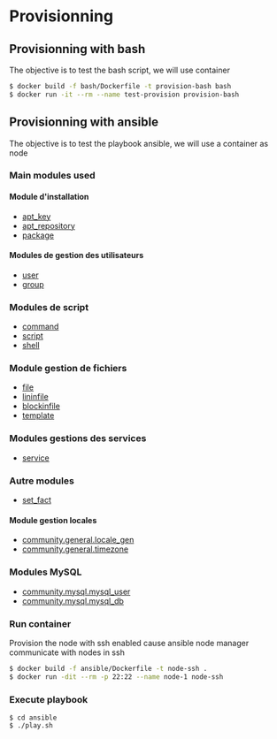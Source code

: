 # Provisionning

## Provisionning with bash
The objective is to test the bash script, we will use container

```bash
$ docker build -f bash/Dockerfile -t provision-bash bash    
$ docker run -it --rm --name test-provision provision-bash 
```

## Provisionning with ansible
The objective is to test the playbook ansible, we will use a container as node

### Main modules used

#### Module d'installation
- [apt_key](https://docs.ansible.com/ansible/latest/collections/ansible/builtin/apt_key_module.html)
- [apt_repository](https://docs.ansible.com/ansible/latest/collections/ansible/builtin/apt_repository_module.html)
- [package](https://docs.ansible.com/ansible/latest/collections/ansible/builtin/package_module.html)

#### Modules de gestion des utilisateurs
- [user](https://docs.ansible.com/ansible/latest/collections/ansible/builtin/user_module.html)
- [group](https://docs.ansible.com/ansible/latest/collections/ansible/builtin/group_module.html)

### Modules de script
- [command](https://docs.ansible.com/ansible/latest/collections/ansible/builtin/command_module.html)
- [script](https://docs.ansible.com/ansible/latest/collections/ansible/builtin/script_module.html)
- [shell](https://docs.ansible.com/ansible/latest/collections/ansible/builtin/shell_module.html)

### Module gestion de fichiers
- [file](https://docs.ansible.com/ansible/latest/collections/ansible/builtin/file_module.html)
- [lininfile](https://docs.ansible.com/ansible/latest/collections/ansible/builtin/lininfile_module.html)
- [blockinfile](https://docs.ansible.com/ansible/latest/collections/ansible/builtin/blockinfile_module.html)
- [template](https://docs.ansible.com/ansible/latest/collections/ansible/builtin/template_module.html)

### Modules gestions des services
- [service](https://docs.ansible.com/ansible/latest/collections/ansible/builtin/service_module.html)

### Autre modules
- [set_fact](https://docs.ansible.com/ansible/latest/collections/ansible/builtin/set_fact_module.html)

#### Module gestion locales
- [community.general.locale_gen](https://docs.ansible.com/ansible/latest/collections/community/general/locale_gen_module.html)
- [community.general.timezone](https://docs.ansible.com/ansible/latest/collections/community/general/timezone_module.html)

### Modules MySQL
- [community.mysql.mysql_user](https://docs.ansible.com/ansible/latest/collections/community/mysql/mysql_user_module.html)
- [community.mysql.mysql_db](https://docs.ansible.com/ansible/latest/collections/community/mysql/mysql_db_module.html)

### Run container
Provision the node with ssh enabled cause ansible node manager communicate with nodes in ssh

```bash
$ docker build -f ansible/Dockerfile -t node-ssh .
$ docker run -dit --rm -p 22:22 --name node-1 node-ssh
```

### Execute playbook
```
$ cd ansible
$ ./play.sh
```